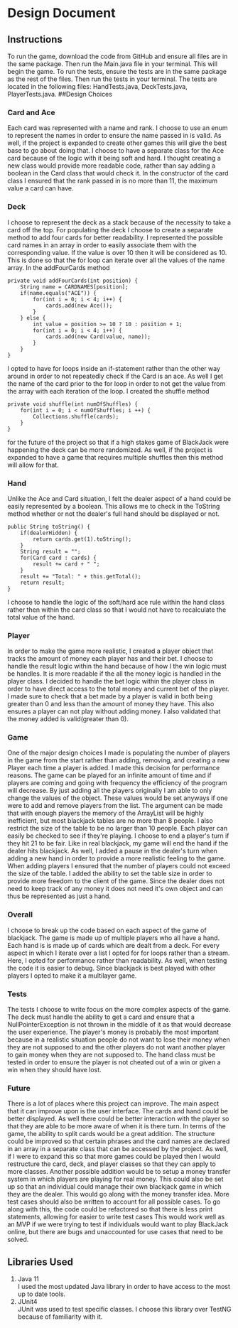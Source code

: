 # Design Document
## Instructions
To run the game, download the code from GitHub and ensure all files are in
the same package.  Then run the Main.java file in your terminal.
This will begin the game.  To run the tests, ensure the tests 
are in the same package as the rest of the files.  Then run the
tests in your terminal.  The tests are located in the following
files: HandTests.java, DeckTests.java, PlayerTests.java.
##Design Choices
### Card and Ace
Each card was represented with a name and rank.  I choose to 
use an enum to represent the names in order to ensure the name
passed in is valid.  As well, if the project is expanded to 
create other games this will give the best base to go about 
doing that.  I choose to have a separate class for the Ace card
because of the logic with it being soft and hard.  I thought 
creating a new class would provide more readable code, rather
than say adding a boolean in the Card class that would check it.
In the constructor of the card class I ensured that the rank 
passed in is no more than 11, the maximum value a card can have.
### Deck
I choose to represent the deck as a stack because of the necessity
to take a card off the top.  For populating the deck I choose to
create a separate method to add four cards for better readability.
I represented the possible card names in an array in order to 
easily associate them with the corresponding value.  If the value
is over 10 then it will be considered as 10.  This is done so that
the for loop can iterate over all the values of the name array.
In the addFourCards method
```$xslt
private void addFourCards(int position) {
    String name = CARDNAMES[position];
	if(name.equals("ACE")) {
		for(int i = 0; i < 4; i++) {
			cards.add(new Ace());
		}
	} else {
        int value = position >= 10 ? 10 : position + 1;
		for(int i = 0; i < 4; i++) {
			cards.add(new Card(value, name));
		}
	}
}
```
I opted to have for loops inside an if-statement rather than the other
way around in order to not repeatedly check if the Card is an ace.
As well I get the name of the card prior to the for loop in order to 
not get the value from the array with each iteration of the loop.
I created the shuffle method 
```
private void shuffle(int numOfShuffles) {
  	for(int i = 0; i < numOfShuffles; i ++) {
   		Collections.shuffle(cards);
   	}
} 
```
for the future of the project so that if a high stakes game
of BlackJack were happening the deck can be more randomized. 
As well, if the project is expanded to have a game that requires
multiple shuffles then this method will allow for that.
### Hand
Unlike the Ace and Card situation, I felt the dealer aspect of a
hand could be easily represented by a boolean.  This allows me to
check in the ToString method whether or not the dealer's full hand
should be displayed or not.  
```$xslt
public String toString() {
	if(dealerHidden) {
		return cards.get(1).toString();
	}
	String result = "";
	for(Card card : cards) {
		result += card + " ";
	}
	result += "Total: " + this.getTotal();
	return result;
}
```
I choose to handle the logic of the
soft/hard ace rule within the hand class rather then within the 
card class so that I would not have to recalculate the total
value of the hand.
### Player
In order to make the game more realistic, I created a player object
that tracks the amount of money each player has and their bet.  I 
choose to handle the result logic within the hand because of how I
the win logic must be handles.  It is more readable if the all the 
money logic is handled in the player class. I decided to handle the bet
logic within the player class in order to have direct access to the
total money and current bet of the player.  I made sure to check that 
a bet made by a player is valid in both being greater than 0 and less
than the amount of money they have.  This also ensures a player can not
play without adding money.  I also validated that the money added is
valid(greater than 0).
### Game
One of the major design choices I made is populating the number of 
players in the game from the start rather than adding, removing, and
creating a new Player each time a player is added.  I made this decision
for performance reasons.  The game can be played for an infinite amount
of time and if players are coming and going with frequency the efficiency
of the program will decrease.  By just adding all the players originally
I am able to only change the values of the object.  These values would 
be set anyways if one were to add and remove players from the list.
The argument can be made that with enough players the memory of the ArrayList will be highly
inefficient, but most blackjack tables are no more than 8 people.  I also
restrict the size of the table to be no larger than 10 people.  Each
player can easily be checked to see if they're playing.  I choose
to end a player's turn if they hit 21 to be fair.  Like in real blackjack,
my game will end the hand if the dealer hits blackjack.  As well, I added
a pause in the dealer's turn when adding a new hand in order to provide
a more realistic feeling to the game.  When adding players I ensured that
the number of players could not exceed the size of the table.  I added the
ability to set the table size in order to provide more freedom to the
client of the game.  Since the dealer does not need to keep track of any
money it does not need it's own object and can thus be represented as just
a hand.
### Overall
I choose to break up the code based on each aspect of the game of blackjack.
The game is made up of multiple players who all have a hand.  Each hand is
is made up of cards which are dealt from a deck.  For every aspect in which
I iterate over a list I opted for for loops rather than a stream.  Here, I
opted for performance rather than readability.  As well, when testing the code 
it is easier to debug.  Since blackjack is best played with other players 
I opted to make it a multilayer game.
### Tests
The tests I choose to write focus on the more complex
aspects of the game.  The deck must handle the ability to get a card and ensure
that a NullPointerException is not thrown in the middle of it as that would 
decrease the user experience.  The player's money is probably the most important
because in a realistic situation people do not want to lose their money when they
are not supposed to and the other players do not want another player to gain money
when they are not supposed to.  The hand class must be tested in order to ensure
the player is not cheated out of a win or given a win when they should have
lost.
### Future
There is a lot of places where this project can improve.  The main aspect that it 
can improve upon is the user interface.  The cards and hand could be better displayed.
As well there could be better interaction with the player so that they are able to be
more aware of when it is there turn.  In terms of the game, the ability to split cards
would be a great addition.  The structure could be improved so that certain phrases
and the card names are declared in an array in a separate class that can be accessed
by the project.  As well, if I were to expand this so that more games could be played
then I would restructure the card, deck, and player classes so that they can apply
to more classes.  Another possible addition would be to setup a money transfer system
in which players are playing for real money.  This could also be set up so that an
individual could manage their own blackjack game in which they are the dealer.  This would
go along with the money transfer idea.  More test cases should also be written to 
account for all possible cases.  To go along with this, the code could be refactored
so that there is less print statements, allowing for easier to write test cases
This would work well as an MVP if we were 
trying to test if individuals would want to play BlackJack online, but there are bugs
and unaccounted for use cases that need to be solved.
## Libraries Used
1. Java 11  
I used the most updated Java library in order to have access
to the most up to date tools.
2. JUnit4  
JUnit was used to test specific classes.  I choose this library
over TestNG because of familiarity with it.


